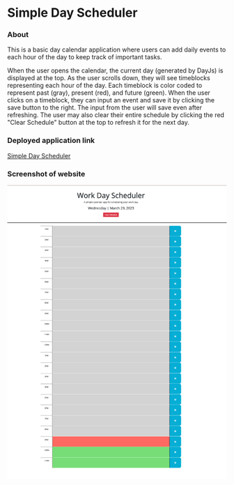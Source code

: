 # Simple Day Scheduler

### About
This is a basic day calendar application where users can add daily events to each hour of the day to keep track of important tasks.

When the user opens the calendar, the current day (generated by DayJs) is displayed at the top. 
As the user scrolls down, they will see timeblocks representing each hour of the day.
Each timeblock is color coded to represent past (gray), present (red), and future (green).
When the user clicks on a timeblock, they can input an event and save it by clicking the save button to the right. The input from the user will save even after refreshing.
The user may also clear their entire schedule by clicking the red "Clear Schedule" button at the top to refresh it for the next day.

### Deployed application link
[Simple Day Scheduler](https://ashtreid.github.io/day-scheduler/)

### Screenshot of website
![Simple Scheduler screenshot](simple-scheduler.png)